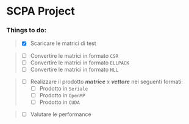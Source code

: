 # SCPA Project

### Things to do:

> - [x] Scaricare le matrici di test

> - [ ] Convertire le matrici in formato ```CSR```
> - [ ] Convertire le matrici in formato ```ELLPACK```
> - [ ] Convertire le matrici in formato ```HLL```

> - [ ] Realizzare il prodotto _**matrice**_ x _**vettore**_ nei seguenti formati:
>   - [ ] Prodotto in ```Seriale```
>   - [ ] Prodotto in ```OpenMP```
>   - [ ] Prodotto in ```CUDA```

> - [ ] Valutare le performance
